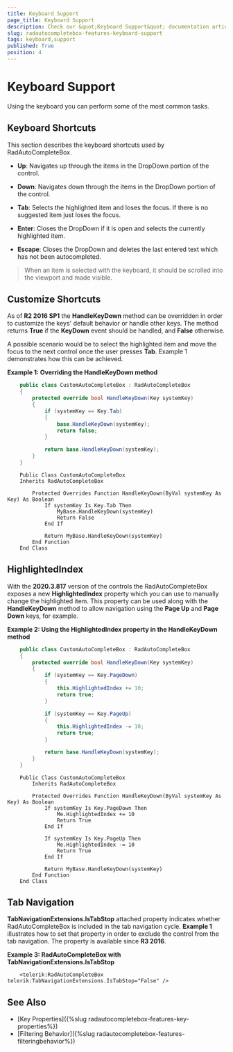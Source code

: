 ```yaml
---
title: Keyboard Support
page_title: Keyboard Support
description: Check our &quot;Keyboard Support&quot; documentation article for the RadAutoCompleteBox {{ site.framework_name }} control.
slug: radautocompletebox-features-keyboard-support
tags: keyboard,support
published: True
position: 4
---
```


# Keyboard Support

Using the keyboard you can perform some of the most common tasks. 

## Keyboard Shortcuts

This section describes the keyboard shortcuts used by RadAutoCompleteBox.

* __Up__: Navigates up through the items in the DropDown portion of the control.

* __Down__: Navigates down through the items in the DropDown portion of the control.

* __Tab__: Selects the highlighted item and loses the focus. If there is no suggested item just loses the focus.

* __Enter__: Closes the DropDown if it is open and selects the currently highlighted item.

* __Escape__: Closes the DropDown and deletes the last entered text which has not been autocompleted.

>When an item is selected with the keyboard, it should be scrolled into the viewport and made visible.

## Customize Shortcuts

As of **R2 2016 SP1** the **HandleKeyDown** method can be overridden in order to customize the keys' default behavior or handle other keys. The method returns **True** if the **KeyDown** event should be handled, and **False** otherwise.

A possible scenario would be to select the highlighted item and move the focus to the next control once the user presses **Tab**. Example 1 demonstrates how this can be achieved.

__Example 1: Overriding the HandleKeyDown method__

```C#
	public class CustomAutoCompleteBox : RadAutoCompleteBox
	{
		protected override bool HandleKeyDown(Key systemKey)
		{
			if (systemKey == Key.Tab)
			{
				base.HandleKeyDown(systemKey);
				return false;
			}

			return base.HandleKeyDown(systemKey);
		}
	}
```
```VB.NET
	Public Class CustomAutoCompleteBox
	Inherits RadAutoCompleteBox

		Protected Overrides Function HandleKeyDown(ByVal systemKey As Key) As Boolean
			If systemKey Is Key.Tab Then
				MyBase.HandleKeyDown(systemKey)
				Return False
			End If

			Return MyBase.HandleKeyDown(systemKey)
		End Function
	End Class
```

## HighlightedIndex

With the **2020.3.817** version of the controls the RadAutoCompleteBox exposes a new **HighlightedIndex** property which you can use to manually change the highlighted item. This property can be used along with the **HandleKeyDown** method to allow navigation using the **Page Up** and **Page Down** keys, for example.

__Example 2: Using the HighlightedIndex property in the HandleKeyDown method__

```C#
    public class CustomAutoCompleteBox : RadAutoCompleteBox
    {
        protected override bool HandleKeyDown(Key systemKey)
        {
            if (systemKey == Key.PageDown)
            {
                this.HighlightedIndex += 10;
                return true;
            }

            if (systemKey == Key.PageUp)
            {
                this.HighlightedIndex -= 10;
                return true;
            }

            return base.HandleKeyDown(systemKey);
        }
    }
```
```VB.NET
	Public Class CustomAutoCompleteBox
		Inherits RadAutoCompleteBox

		Protected Overrides Function HandleKeyDown(ByVal systemKey As Key) As Boolean
			If systemKey Is Key.PageDown Then
				Me.HighlightedIndex += 10
				Return True
			End If

			If systemKey Is Key.PageUp Then
				Me.HighlightedIndex -= 10
				Return True
			End If

			Return MyBase.HandleKeyDown(systemKey)
		End Function
	End Class
```

## Tab Navigation

__TabNavigationExtensions.IsTabStop__ attached property indicates whether RadAutoCompleteBox is included in the tab navigation cycle. __Example 1__ illustrates how to set that property in order to exclude the control from the tab navigation. The property is available since **R3 2016**.

__Example 3: RadAutoCompleteBox with TabNavigationExtensions.IsTabStop__

```XAML
	<telerik:RadAutoCompleteBox telerik:TabNavigationExtensions.IsTabStop="False" />
```

## See Also

* [Key Properties]({%slug radautocompletebox-features-key-properties%})
* [Filtering Behavior]({%slug radautocompletebox-features-filteringbehavior%})

